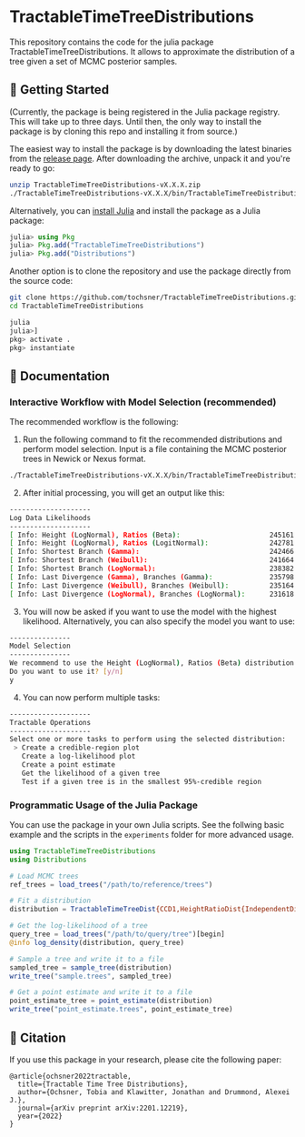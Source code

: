 # TractableTimeTreeDistributions

This repository contains the code for the julia package TractableTimeTreeDistributions. It allows to approximate the distribution of a tree given a set of MCMC posterior samples.

## 🚀 Getting Started

(Currently, the package is being registered in the Julia package registry. This will take up to three days. Until then, the only way to install the package is by cloning this repo and installing it from source.)

The easiest way to install the package is by downloading the latest binaries from the [release page](https://github.com/tochsner/TractableTimeTreeDistributions/releases). After downloading the archive, unpack it and you're ready to go:

```bash
unzip TractableTimeTreeDistributions-vX.X.X.zip
./TractableTimeTreeDistributions-vX.X.X/bin/TractableTimeTreeDistributions <arguments>
```

Alternatively, you can [install Julia](https://julialang.org/downloads/) and install the package as a Julia package:

```julia
julia> using Pkg
julia> Pkg.add("TractableTimeTreeDistributions")
julia> Pkg.add("Distributions")
```

Another option is to clone the repository and use the package directly from the source code:

```bash
git clone https://github.com/tochsner/TractableTimeTreeDistributions.git
cd TractableTimeTreeDistributions

julia
julia>]
pkg> activate .
pkg> instantiate
```

## 📖 Documentation

### Interactive Workflow with Model Selection (recommended)

The recommended workflow is the following:

1. Run the following command to fit the recommended distributions and perform model selection. Input is a file containing the MCMC posterior trees in Newick or Nexus format.

```bash
./TractableTimeTreeDistributions-vX.X.X/bin/TractableTimeTreeDistributions my_mcmc_posterior_trees.trees 
```

2. After initial processing, you will get an output like this:

```bash
--------------------
Log Data Likelihoods
--------------------
[ Info: Height (LogNormal), Ratios (Beta):                      245161.39951377752
[ Info: Height (LogNormal), Ratios (LogitNormal):               242781.9853789675
[ Info: Shortest Branch (Gamma):                                242466.63796884567
[ Info: Shortest Branch (Weibull):                              241664.00000117905
[ Info: Shortest Branch (LogNormal):                            238382.73921265977
[ Info: Last Divergence (Gamma), Branches (Gamma):              235798.51548722142
[ Info: Last Divergence (Weibull), Branches (Weibull):          235164.51171292344
[ Info: Last Divergence (LogNormal), Branches (LogNormal):      231618.75107464782
```

3. You will now be asked if you want to use the model with the highest likelihood. Alternatively, you can also specify the model you want to use:

```bash
---------------
Model Selection
---------------
We recommend to use the Height (LogNormal), Ratios (Beta) distribution.
Do you want to use it? [y/n]
y
```

4. You can now perform multiple tasks:

```bash
--------------------
Tractable Operations
--------------------
Select one or more tasks to perform using the selected distribution:
 > Create a credible-region plot
   Create a log-likelihood plot
   Create a point estimate
   Get the likelihood of a given tree
   Test if a given tree is in the smallest 95%-credible region
```

### Programmatic Usage of the Julia Package

You can use the package in your own Julia scripts. See the follwing basic example and the scripts in the `experiments` folder for more advanced usage.

```julia
using TractableTimeTreeDistributions
using Distributions

# Load MCMC trees
ref_trees = load_trees("/path/to/reference/trees")

# Fit a distribution
distribution = TractableTimeTreeDist{CCD1,HeightRatioDist{IndependentDist{LogNormal},IndependentDist{Beta}}}(ref_trees)

# Get the log-likelihood of a tree
query_tree = load_trees("/path/to/query/tree")[begin]
@info log_density(distribution, query_tree)

# Sample a tree and write it to a file
sampled_tree = sample_tree(distribution)
write_tree("sample.trees", sampled_tree)

# Get a point estimate and write it to a file
point_estimate_tree = point_estimate(distribution)
write_tree("point_estimate.trees", point_estimate_tree)
```

##  🔗 Citation

If you use this package in your research, please cite the following paper:

```
@article{ochsner2022tractable,
  title={Tractable Time Tree Distributions},
  author={Ochsner, Tobia and Klawitter, Jonathan and Drummond, Alexei J.},
  journal={arXiv preprint arXiv:2201.12219},
  year={2022}
}
```